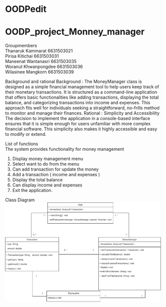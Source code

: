 # OODPedit

# OODP_project_Monney_manager

Groupmembers  
Thanaruk Kammarat 6631503021  
Pirisa Kitichai 6631503031  
Maneenat Wantanasri 6631503035  
Woranut Khwanpongdee 6631503036  
Wilasinee Mangkorn 6631503039  

Background and rational
Background : The MoneyManager class is designed as a simple financial management tool to help users keep 
track of their monetary transactions. It is structured as a command-line application that offers basic functionalities
like adding transactions, displaying the total balance, and categorizing transactions into income and expenses. 
This approach fits well for individuals seeking a straightforward, no-frills method to monitor and manage their 
finances.
Rational : Simplicity and Accessibility The decision to implement the application in a console-based interface 
ensures that it is simple enough for users unfamiliar with more complex financial software. This simplicity also 
makes it highly accessible and easy to modify or extend.

List of functions  
The system provides functionality for money management
1. Display money management menu
2. Select want to do from the menu
3. Can add transaction for update the money
4. Add a transaction ( income and expenses ) 
5. Display the total balance
6. Can display income and expenses 
7. Exit the application. 

Class Diagram  
![Diagram](JavaProject/src/photo/pjood.drawio.png)